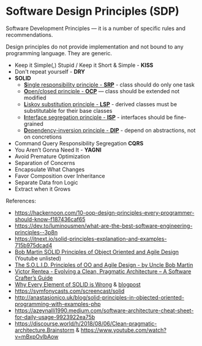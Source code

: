 # Software Design Principles (SDP)

Software Development Principles — it is a number of specific rules and recommendations.

Design principles do not provide implementation and not bound to any programming language. They are generic. 

 + Keep it Simple(,) Stupid / Keep it Short & Simple - **KISS**
 + Don't repeat yourself - **DRY**
 + **SOLID**
    - [**S**ingle responsibility principle - **SRP**](SRP/Single%20Responsibility%20Principle.md) - class should do only one task
    - [**O**pen/closed principle - **OCP**](OCP/Open%20Closed%20Principle.md) — class should be extended not modified
    - [**L**iskov substitution principle - **LSP**](LSP/Liskov%20substitution%20principle.md) - derived classes must be substitutable for their base classes
    - [**I**nterface segregation principle - **ISP**](ISP/Interface%20segregation%20principle.md) - interfaces should be fine-grained
    - [**D**ependency-inversion principle - **DIP**](DIP/Dependency%20Inversion%20Principle.md) - depend on abstractions, not on concretions
 + Command Query Responsibility Segregation **CQRS**
 + You Aren’t Gonna Need It - **YAGNI**
 + Avoid Premature Optimization
 + Separation of Concerns
 + Encapsulate What Changes
 + Favor Composition over Inheritance
 + Separate Data fron Logic
 + Extract when it Grows

References:
 - https://hackernoon.com/10-oop-design-principles-every-programmer-should-know-f187436caf65
 - https://dev.to/luminousmen/what-are-the-best-software-engineering-principles--3p8n
 - https://itnext.io/solid-principles-explanation-and-examples-715b975dcad4
 - [Bob Martin SOLID Principles of Object Oriented and Agile Design](https://www.youtube.com/watch?v=TMuno5RZNeE) (Youtube unlisted)
 - [The S.O.L.I.D. Principles of OO and Agile Design - by Uncle Bob Martin](https://www.youtube.com/watch?v=t86v3N4OshQ)
 - [Victor Rentea - Evolving a Clean, Pragmatic Architecture – A Software Crafter’s Guide](https://www.youtube.com/watch?v=tMHO7_RLxgQ)
 - [Why Every Element of SOLID is Wrong](https://speakerdeck.com/tastapod/why-every-element-of-solid-is-wrong) & [blogpost](https://dannorth.net/2021/03/16/cupid-the-back-story/)
 - https://symfonycasts.com/screencast/solid
 - http://anastasionico.uk/blog/solid-principles-in-objected-oriented-programming-with-examples-php
 - https://azeynalli1990.medium.com/software-architecture-cheat-sheet-for-daily-usage-9923922ea75b
 - https://discourse.world/h/2018/08/06/Clean-pragmatic-architecture.Brainstorm & https://www.youtube.com/watch?v=mBxpOvlbAow
 


